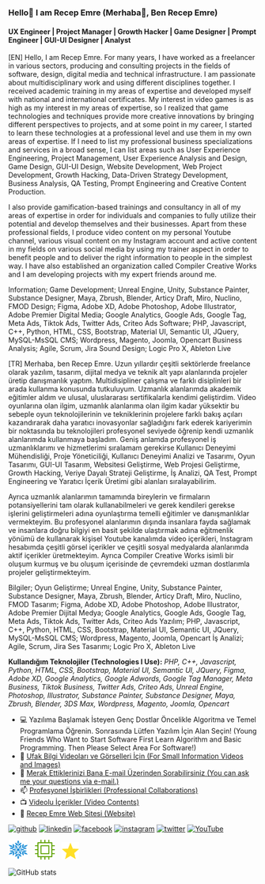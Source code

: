 ### Hello👋 I am Recep Emre (Merhaba👋, Ben Recep Emre)
#### UX Engineer | Project Manager | Growth Hacker | Game Designer | Prompt Engineer | GUI-UI Designer | Analyst 

[EN] Hello, I am Recep Emre. For many years, I have worked as a freelancer in various sectors, producing and consulting projects in the fields of software, design, digital media and technical infrastructure. I am passionate about multidisciplinary work and using different disciplines together. I received academic training in my areas of expertise and developed myself with national and international certificates. My interest in video games is as high as my interest in my areas of expertise, so I realized that game technologies and techniques provide more creative innovations by bringing different perspectives to projects, and at some point in my career, I started to learn these technologies at a professional level and use them in my own areas of expertise. If I need to list my professional business specializations and services in a broad sense, I can list areas such as User Experience Engineering, Project Management, User Experience Analysis and Design, Game Design, GUI-UI Design, Website Development, Web Project Development, Growth Hacking, Data-Driven Strategy Development, Business Analysis, QA Testing, Prompt Engineering and Creative Content Production. 

I also provide gamification-based trainings and consultancy in all of my areas of expertise in order for individuals and companies to fully utilize their potential and develop themselves and their businesses. Apart from these professional fields, I produce video content on my personal Youtube channel, various visual content on my Instagram account and active content in my fields on various social media by using my trainer aspect in order to benefit people and to deliver the right information to people in the simplest way. I have also established an organization called Compiler Creative Works and I am developing projects with my expert friends around me.

Information; Game Development; Unreal Engine, Unity, Substance Painter, Substance Designer, Maya, Zbrush, Blender, Articy Draft, Miro, Nuclino, FMOD Design; Figma, Adobe XD, Adobe Photoshop, Adobe Illustrator, Adobe Premier Digital Media; Google Analytics, Google Ads, Google Tag, Meta Ads, Tiktok Ads, Twitter Ads, Criteo Ads Software; PHP, Javascript, C++, Python, HTML, CSS, Bootstrap, Material UI, Semantic UI, JQuery, MySQL-MsSQL CMS; Wordpress, Magento, Joomla, Opencart Business Analysis; Agile, Scrum, Jira Sound Design; Logic Pro X, Ableton Live

[TR] Merhaba, ben Recep Emre. Uzun yıllardır çeşitli sektörlerde freelance olarak yazılım, tasarım, dijital medya ve teknik alt yapı alanlarında projeler üretip danışmanlık yaptım. Multidisipliner çalışma ve farklı disiplinleri bir arada kullanma konusunda tutkuluyum. Uzmanlık alanlarımda akademik eğitimler aldım ve ulusal, uluslararası sertifikalarla kendimi geliştirdim. Video oyunlarına olan ilgim, uzmanlık alanlarıma olan ilgim kadar yüksektir bu sebeple oyun teknolojilerinin ve tekniklerinin projelere farklı bakış açıları kazandırarak daha yaratıcı inovasyonlar sağladığını fark ederek kariyerimin bir noktasında bu teknolojileri profesyonel seviyede öğrenip kendi uzmanlık alanlarımda kullanmaya başladım. Geniş anlamda profesyonel iş uzmanlıklarımı ve hizmetlerimi sıralamam gerekirse Kullanıcı Deneyimi Mühendisliği, Proje Yöneticiliği, Kullanıcı Deneyimi Analizi ve Tasarımı, Oyun Tasarımı, GUI-UI Tasarım, Websitesi Geliştirme, Web Projesi Geliştirme, Growth Hacking, Veriye Dayalı Strateji Geliştirme, İş Analizi, QA Test, Prompt Engineering ve Yaratıcı İçerik Üretimi gibi alanları sıralayabilirim. 

Ayrıca uzmanlık alanlarımın tamamında bireylerin ve firmaların potansiyellerini tam olarak kullanabilmeleri ve gerek kendileri gerekse işlerini geliştirmeleri adına oyunlaştırma temelli eğitimler ve danışmanlıklar vermekteyim. Bu profesyonel alanlarımın dışında insanlara fayda sağlamak ve insanlara doğru bilgiyi en basit şekilde ulaştırmak adına eğitmenlik yönümü de kullanarak kişisel Youtube kanalımda video içerikleri, Instagram hesabımda çeşitli görsel içerikler ve çeşitli sosyal medyalarda alanlarımda aktif içerikler üretmekteyim. Ayrıca Compiler Creative Works isimli bir oluşum kurmuş ve bu oluşum içerisinde de çevremdeki uzman dostlarımla projeler geliştirmekteyim.

Bilgiler; Oyun Geliştirme; Unreal Engine, Unity, Substance Painter, Substance Designer, Maya, Zbrush, Blender, Articy Draft, Miro, Nuclino, FMOD Tasarım; Figma, Adobe XD, Adobe Photoshop, Adobe Illustrator, Adobe Premier Dijital Medya; Google Analytics, Google Ads, Google Tag, Meta Ads, Tiktok Ads, Twitter Ads, Criteo Ads Yazılım;  PHP, Javascript, C++, Python, HTML, CSS, Bootstrap, Material UI, Semantic UI, JQuery, MySQL-MsSQL CMS; Wordpress, Magento, Joomla, Opencart İş Analizi; Agile, Scrum, Jira Ses Tasarımı; Logic Pro X, Ableton Live

**Kullandığım Teknolojiler (Technologies I Use):** *PHP, C++, Javascript, Python, HTML, CSS, Bootstrap, Material UI, Semantic UI, JQuery, Figma, Adobe XD, Google Analytics, Google Adwords, Google Tag Manager, Meta Business, Tiktok Business, Twitter Ads, Criteo Ads, Unreal Engine, Photoshop, Illustrator, Substance Painter, Substance Designer, Maya, Zbrush, Blender, 3DS Max, Wordpress, Magento, Joomla, Opencart* 

- 💻 Yazılıma Başlamak İsteyen Genç Dostlar Öncelikle Algoritma ve Temel Programlama Öğrenin. Sonrasında Lütfen Yazılım İçin Alan Seçin! (Young Friends Who Want to Start Software First Learn Algorithm and Basic Programming. Then Please Select Area For Software!)
- 🔭 [Ufak Bilgi Videoları ve Görselleri İçin (For Small Information Videos and Images)](https://www.instagram.com/reercetin/)  
- 💬 [Merak Ettiklerinizi Bana E-mail Üzerinden Sorabilirsiniz (You can ask me your questions via e-mail.)](mailto:iletisim@recepemreercetin.com) 
- 📫 [Profesyonel İşbirlikleri (Professional Collaborations)](mailto:contact@recepemreercetin.com) 
- 📺 [Videolu İçerikler (Video Contents)](https://www.youtube.com/channel/UCYS7daPnN2_--teHVAsUS4Q?)  
- 🏫 [Recep Emre Web Sitesi (Website)](https://www.recepemreercetin.com/) 


[<img src='https://cdn.jsdelivr.net/npm/simple-icons@3.0.1/icons/github.svg' alt='github' height='40'>](https://github.com/reercetin)  [<img src='https://cdn.jsdelivr.net/npm/simple-icons@3.0.1/icons/linkedin.svg' alt='linkedin' height='40'>](https://www.linkedin.com/in/https://www.linkedin.com/in/recep-emre-ercetin-254489bb//)  [<img src='https://cdn.jsdelivr.net/npm/simple-icons@3.0.1/icons/facebook.svg' alt='facebook' height='40'>](https://www.facebook.com/reercetin)  [<img src='https://cdn.jsdelivr.net/npm/simple-icons@3.0.1/icons/instagram.svg' alt='instagram' height='40'>](https://www.instagram.com/reercetin/)  [<img src='https://cdn.jsdelivr.net/npm/simple-icons@3.0.1/icons/twitter.svg' alt='twitter' height='40'>](https://twitter.com/reercetin)  [<img src='https://cdn.jsdelivr.net/npm/simple-icons@3.0.1/icons/youtube.svg' alt='YouTube' height='40'>](https://www.youtube.com/channel/RecepEmreErcetin) 

<a href='https://archiveprogram.github.com/'><img src='https://raw.githubusercontent.com/acervenky/animated-github-badges/master/assets/acbadge.gif' width='40' height='40'></a> <a href='https://docs.github.com/en/developers'><img src='https://raw.githubusercontent.com/acervenky/animated-github-badges/master/assets/devbadge.gif' width='40' height='40'></a> <a href='https://stars.github.com/'><img src='https://raw.githubusercontent.com/acervenky/animated-github-badges/master/assets/starbadge.gif' width='35' height='35'></a> 

![GitHub stats](https://github-readme-stats.vercel.app/api?username=reercetin&show_icons=true)  
